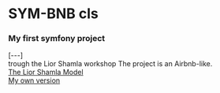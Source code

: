 # SYM-BNB  cls
### My first symfony project  
[---]  
trough the Lior Shamla workshop The project is an Airbnb-like.  
[The Lior Shamla Model]("formation-symfony-lca.herokuapp.com/")  
[My own version]("/")    
